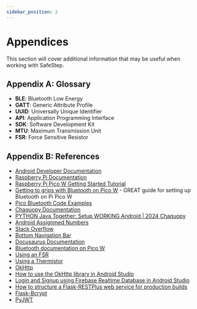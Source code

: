 ```yaml
---
sidebar_position: 2
---
```


# Appendices

This section will cover additional information that may be useful when working with SafeStep.

## Appendix A: Glossary

- **BLE**: Bluetooth Low Energy
- **GATT**: Generic Attribute Profile
- **UUID**: Universally Unique Identifier
- **API**: Application Programming Interface
- **SDK**: Software Development Kit
- **MTU**: Maximum Transmission Unit
- **FSR**: Force Sensitive Resistor

## Appendix B: References

- [Android Developer Documentation](https://developer.android.com/)
- [Raspberry Pi Documentation](https://www.raspberrypi.org/documentation/)
- [Raspberry Pi Pico W Getting Started Tutorial](https://www.youtube.com/watch?v=vgjvAVe_EUg&t)
- [Getting to grips with Bluetooth on Pico W](https://www.raspberrypi.com/news/getting-to-grips-with-bluetooth-on-pico-w/) - GREAT guide for setting up Bluetooth on Pi Pico W
- [Pico Bluetooth Code Examples](https://github.com/raspberrypi/pico-micropython-examples/tree/master/bluetooth)
- [Chaquopy Documentation](https://chaquo.com/chaquopy/doc/current/android.html)
- [PYTHON Java Together: Setup WORKING Android | 2024 Chaquopy](https://www.youtube.com/watch?v=igJgXeV82b4)
- [Android Assignmed Numbers](https://www.bluetooth.com/specifications/assigned-numbers/)
- [Stack Overflow](https://stackoverflow.com/)
- [Bottom Navigation Bar](https://www.youtube.com/watch?v=jOFLmKMOcK0)
- [Docusaurus Documentation](https://docusaurus.io/docs/)
- [Bluetooth documentation on Pico W](chrome-extension://efaidnbmnnnibpcajpcglclefindmkaj/https://datasheets.raspberrypi.com/picow/connecting-to-the-internet-with-pico-w.pdf)
- [Using an FSR](https://learn.adafruit.com/force-sensitive-resistor-fsr/using-an-fsr)
- [Using a Thermistor](https://learn.adafruit.com/thermistor/using-a-thermistor)
- [OkHttp](https://square.github.io/okhttp/)
- [How to use the OkHttp library in Android Studio](https://www.youtube.com/watch?v=uSY2RqdBL04)
- [Login and Signup using Firebase Realtime Database in Android Studio](https://www.youtube.com/watch?v=M3gYcPF51QY)
- [How to structure a Flask-RESTPlus web service for production builds](https://www.freecodecamp.org/news/structuring-a-flask-restplus-web-service-for-production-builds-c2ec676de563/#route-protection-and-authorization)
- [Flask-Bcrypt](https://flask-bcrypt.readthedocs.io/en/1.0.1/)
- [PyJWT](https://pyjwt.readthedocs.io/en/stable/)
